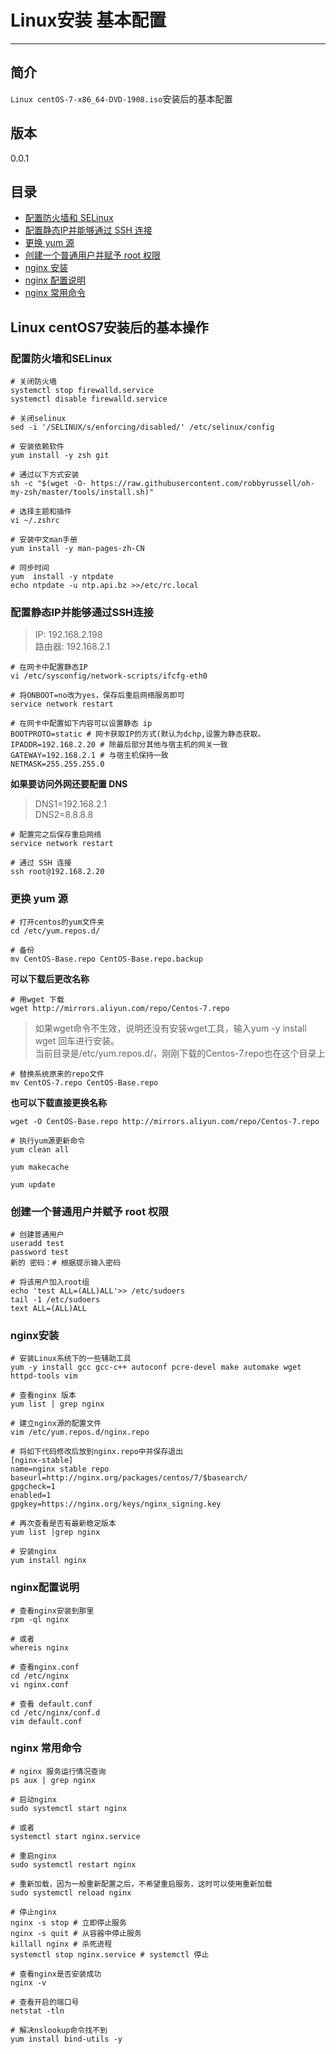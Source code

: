 # Linux安装 基本配置

---

## 简介 

`Linux centOS-7-x86_64-DVD-1908.iso`安装后的基本配置

## 版本

0.0.1

## 目录

* [配置防火墙和 SELinux](#firewall)
* [配置静态IP并能够通过 SSH 连接](#ip)
* [更换 yum 源](#yumSource)
* [创建一个普通用户并赋予 root 权限](#root)
* [nginx 安装](#nginxInstall)
* [nginx 配置说明](#nginxConf)
* [nginx 常用命令](#nginxCommand)

## Linux centOS7安装后的基本操作

### <a id="firewall">配置防火墙和SELinux</a>

```
# 关闭防火墙
systemctl stop firewalld.service
systemctl disable firewalld.service
```

```
# 关闭selinux
sed -i '/SELINUX/s/enforcing/disabled/' /etc/selinux/config
```

```
# 安装依赖软件
yum install -y zsh git
```

```
# 通过以下方式安装
sh -c "$(wget -O- https://raw.githubusercontent.com/robbyrussell/oh-my-zsh/master/tools/install.sh)"
```

```
# 选择主题和插件
vi ~/.zshrc
```

```
# 安装中文man手册
yum install -y man-pages-zh-CN
```

```
# 同步时间
yum  install -y ntpdate 
echo ntpdate -u ntp.api.bz >>/etc/rc.local
```

### <a id="ip">配置静态IP并能够通过SSH连接</a>

> IP: 192.168.2.198  
> 路由器: 192.168.2.1

```
# 在网卡中配置静态IP
vi /etc/sysconfig/network-scripts/ifcfg-eth0
```

```
# 将ONBOOT=no改为yes，保存后重启网络服务即可
service network restart
```

```
# 在网卡中配置如下内容可以设置静态 ip
BOOTPROTO=static # 网卡获取IP的方式(默认为dchp,设置为静态获取。
IPADDR=192.168.2.20 # 除最后部分其他与宿主机的网关一致
GATEWAY=192.168.2.1 # 与宿主机保持一致
NETMASK=255.255.255.0
```

**如果要访问外网还要配置 DNS**

> DNS1=192.168.2.1  
> DNS2=8.8.8.8

```
# 配置完之后保存重启网络
service network restart
```

```
# 通过 SSH 连接
ssh root@192.168.2.20
```

### <a id="yumSource">更换 yum 源</a>

```
# 打开centos的yum文件夹
cd /etc/yum.repos.d/
```

```
# 备份
mv CentOS-Base.repo CentOS-Base.repo.backup
```

**可以下载后更改名称**

```
# 用wget 下载
wget http://mirrors.aliyun.com/repo/Centos-7.repo
```

> 如果wget命令不生效，说明还没有安装wget工具，输入yum -y install wget 回车进行安装。  
> 当前目录是/etc/yum.repos.d/，刚刚下载的Centos-7.repo也在这个目录上

```
# 替换系统原来的repo文件
mv CentOS-7.repo CentOS-Base.repo
```

**也可以下载直接更换名称**

```
wget -O CentOS-Base.repo http://mirrors.aliyun.com/repo/Centos-7.repo
```

```
# 执行yum源更新命令
yum clean all

yum makecache

yum update
```

### <a id="root">创建一个普通用户并赋予 root 权限</a>

```
# 创建普通用户
useradd test
password test 
新的 密码：# 根据提示输入密码
```

```
# 将该用户加入root组
echo 'test ALL=(ALL)ALL'>> /etc/sudoers
tail -1 /etc/sudoers
text ALL=(ALL)ALL
```

### <a id="nginxInstall">nginx安装</a>

```
# 安装Linux系统下的一些辅助工具
yum -y install gcc gcc-c++ autoconf pcre-devel make automake wget httpd-tools vim
```

```
# 查看nginx 版本
yum list | grep nginx
```

```
# 建立nginx源的配置文件
vim /etc/yum.repos.d/nginx.repo
```

```
# 将如下代码修改后放到nginx.repo中并保存退出
[nginx-stable]
name=nginx stable repo
baseurl=http://nginx.org/packages/centos/7/$basearch/
gpgcheck=1
enabled=1
gpgkey=https://nginx.org/keys/nginx_signing.key
```

```
# 再次查看是否有最新稳定版本
yum list |grep nginx
```

```
# 安装nginx
yum install nginx
```

### <a id="nginxConf">nginx配置说明</a>

```
# 查看nginx安装到那里
rpm -ql nginx

# 或者
whereis nginx
```

```
# 查看nginx.conf
cd /etc/nginx
vi nginx.conf
```

```
# 查看 default.conf
cd /etc/nginx/conf.d
vim default.conf
```

### <a id="nginxCommand">nginx 常用命令</a>

```
# nginx 服务运行情况查询
ps aux | grep nginx
```

```
# 启动nginx
sudo systemctl start nginx

# 或者
systemctl start nginx.service
```

```
# 重启nginx
sudo systemctl restart nginx
```

```
# 重新加载，因为一般重新配置之后，不希望重启服务，这时可以使用重新加载
sudo systemctl reload nginx
```

```
# 停止nginx
nginx -s stop # 立即停止服务
nginx -s quit # 从容器中停止服务
killall nginx # 杀死进程
systemctl stop nginx.service # systemctl 停止
```

```
# 查看nginx是否安装成功
nginx -v
```

```
# 查看开启的端口号
netstat -tln
```

```
# 解决nslookup命令找不到
yum install bind-utils -y
```
